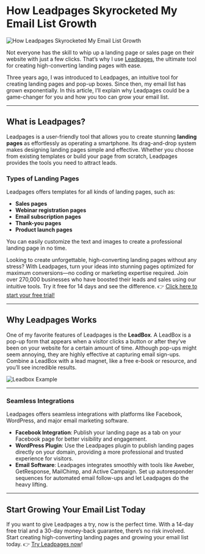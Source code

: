 # How Leadpages Skyrocketed My Email List Growth

![How Leadpages Skyrocketed My Email List Growth](https://www.anneraaymakers.nl/wp-content/uploads/leadpages.png)

Not everyone has the skill to whip up a landing page or sales page on their website with just a few clicks. That’s why I use [Leadpages](https://bit.ly/LEadPages), the ultimate tool for creating high-converting landing pages with ease.

Three years ago, I was introduced to Leadpages, an intuitive tool for creating landing pages and pop-up boxes. Since then, my email list has grown exponentially. In this article, I’ll explain why Leadpages could be a game-changer for you and how you too can grow your email list.

---

## What is Leadpages?

Leadpages is a user-friendly tool that allows you to create stunning **landing pages** as effortlessly as operating a smartphone. Its drag-and-drop system makes designing landing pages simple and effective. Whether you choose from existing templates or build your page from scratch, Leadpages provides the tools you need to attract leads.

### Types of Landing Pages

Leadpages offers templates for all kinds of landing pages, such as:

- **Sales pages**
- **Webinar registration pages**
- **Email subscription pages**
- **Thank-you pages**
- **Product launch pages**

You can easily customize the text and images to create a professional landing page in no time.

Looking to create unforgettable, high-converting landing pages without any stress? With Leadpages, turn your ideas into stunning pages optimized for maximum conversions—no coding or marketing expertise required. Join over 270,000 businesses who have boosted their leads and sales using our intuitive tools. Try it free for 14 days and see the difference. 👉 [Click here to start your free trial!](https://bit.ly/LEadPages)

---

## Why Leadpages Works

One of my favorite features of Leadpages is the **LeadBox**. A LeadBox is a pop-up form that appears when a visitor clicks a button or after they’ve been on your website for a certain amount of time. Although pop-ups might seem annoying, they are highly effective at capturing email sign-ups. Combine a LeadBox with a lead magnet, like a free e-book or resource, and you’ll see incredible results.

![Leadbox Example](https://www.anneraaymakers.nl/wp-content/uploads/leadbox.png)

---

### Seamless Integrations

Leadpages offers seamless integrations with platforms like Facebook, WordPress, and major email marketing software. 

- **Facebook Integration**: Publish your landing page as a tab on your Facebook page for better visibility and engagement. 
- **WordPress Plugin**: Use the Leadpages plugin to publish landing pages directly on your domain, providing a more professional and trusted experience for visitors.
- **Email Software**: Leadpages integrates smoothly with tools like Aweber, GetResponse, MailChimp, and Active Campaign. Set up autoresponder sequences for automated email follow-ups and let Leadpages do the heavy lifting.

---

## Start Growing Your Email List Today

If you want to give Leadpages a try, now is the perfect time. With a 14-day free trial and a 30-day money-back guarantee, there’s no risk involved. Start creating high-converting landing pages and growing your email list today. 👉 [Try Leadpages now](https://bit.ly/LEadPages)!
